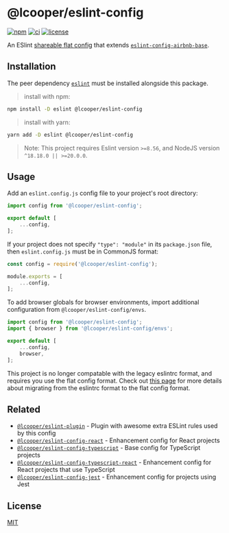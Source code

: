 # @lcooper/eslint-config

[![npm](https://img.shields.io/npm/v/@lcooper/eslint-config?logo=npm&style=for-the-badge)](https://www.npmjs.com/package/@lcooper/eslint-config)
[![ci](https://img.shields.io/github/actions/workflow/status/luciancooper/eslint-configs/ci.yml?logo=github&style=for-the-badge)](https://github.com/luciancooper/eslint-configs/actions/workflows/ci.yml)
[![license](https://img.shields.io/github/license/luciancooper/eslint-configs?color=yellow&style=for-the-badge)](#license)

An ESlint [shareable flat config](https://eslint.org/docs/latest/use/configure/configuration-files-new) that extends [`eslint-config-airbnb-base`](https://www.npmjs.com/package/eslint-config-airbnb-base).

## Installation

The peer dependency [`eslint`](https://www.npmjs.com/package/eslint) must be installed alongside this package.

> install with npm:
```bash
npm install -D eslint @lcooper/eslint-config
```

> install with yarn:
```bash
yarn add -D eslint @lcooper/eslint-config
```

> Note: This project requires Eslint version `>=8.56`, and NodeJS version `^18.18.0 || >=20.0.0`.

## Usage

Add an `eslint.config.js` config file to your project's root directory:

```js
import config from '@lcooper/eslint-config';

export default [
    ...config,
];
```

If your project does not specify `"type": "module"` in its `package.json` file, then `eslint.config.js` must be in CommonJS format:

```js
const config = require('@lcooper/eslint-config');

module.exports = [
    ...config,
];
```

To add browser globals for browser environments, import additional configuration from `@lcooper/eslint-config/envs`.

```js
import config from '@lcooper/eslint-config';
import { browser } from '@lcooper/eslint-config/envs';

export default [
    ...config,
    browser,
];
```

This project is no longer compatable with the legacy eslintrc format, and requires you use the flat config format. Check out [this page](https://eslint.org/docs/latest/use/configure/migration-guide) for more details about migrating from the eslintrc format to the flat config format.

## Related

 * [`@lcooper/eslint-plugin`](../eslint-plugin) - Plugin with awesome extra ESLint rules used by this config
 * [`@lcooper/eslint-config-react`](../eslint-config-react) - Enhancement config for React projects
 * [`@lcooper/eslint-config-typescript`](../eslint-config-typescript) - Base config for TypeScript projects
 * [`@lcooper/eslint-config-typescript-react`](../eslint-config-typescript-react) - Enhancement config for React projects that use TypeScript
 * [`@lcooper/eslint-config-jest`](../eslint-config-jest) - Enhancement config for projects using Jest

## License

[MIT](../../LICENSE)
